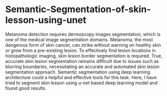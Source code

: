 # Semantic-Segmentation-of-skin-lesson-using-unet
Melanoma detection requires dermoscopy images segmentation, which is one of the medical image segmentation domains. Melanoma, the most dangerous form of skin cancer, can strike without warning on healthy skin or grow from a pre-existing lesion. To effectively find lesion locations in histopathologic imaging, skin lesion border segmentation is required. True, accurate skin lesion segmentation remains difficult due to issues such as blurring boundaries, necessitating an accurate and automated skin lesion segmentation approach. Semantic segmentation using deep learning architecture could a helpful and effective tools for this task. Here, I have tried to segment skin lesson using u-net based deep learning model and found good results.
